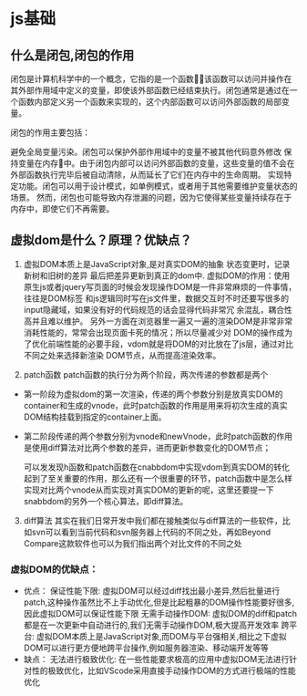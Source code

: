 # js基础

## 什么是闭包,闭包的作用
闭包是计算机科学中的一个概念，它指的是一个函数，该函数可以访问并操作在其外部作用域中定义的变量，即使该外部函数已经结束执行。闭包通常是通过在一个函数内部定义另一个函数来实现的，这个内部函数可以访问外部函数的局部变量。

闭包的作用主要包括：

避免全局变量污染。闭包可以保护外部作用域中的变量不被其他代码意外修改
保持变量在内存中。由于闭包内部可以访问外部函数的变量，这些变量的值不会在外部函数执行完毕后被自动清除，从而延长了它们在内存中的生命周期。
实现特定功能。闭包可以用于设计模式，如单例模式，或者用于其他需要维护变量状态的场景。
然而，闭包也可能导致内存泄漏的问题，因为它使得某些变量持续存在于内存中，即使它们不再需要。

## 虚拟dom是什么？原理？优缺点？

1. 虚拟DOM本质上是JavaScript对象,是对真实DOM的抽象 状态变更时，记录新树和旧树的差异
   最后把差异更新到真正的dom中.
   虚拟DOM的作用：使用原生js或者jquery写页面的时候会发现操作DOM是一件非常麻烦的一件事情，往往是DOM标签
   和js逻辑同时写在js文件里，数据交互时不时还要写很多的input隐藏域，如果没有好的代码规范的话会显得代码非常冗
   余混乱，耦合性高并且难以维护。
   另外一方面在浏览器里一遍又一遍的渲染DOM是非常非常消耗性能的，常常会出现页面卡死的情况；所以尽量减少对
   DOM的操作成为了优化前端性能的必要手段，vdom就是将DOM的对比放在了js层，通过对比不同之处来选择新渲染
   DOM节点，从而提高渲染效率。

2. patch函数
   patch函数的执行分为两个阶段，两次传递的参数都是两个

- 第一阶段为虚拟dom的第一次渲染，传递的两个参数分别是放真实DOM的container和生成的vnode，此时patch函数的作用是用来将初次生成的真实DOM结构挂载到指定的container上面。

- 第二阶段传递的两个参数分别为vnode和newVnode，此时patch函数的作用是使用diff算法对比两个参数的差异，进而更新参数变化的DOM节点；

  可以发发现h函数和patch函数在cnabbdom中实现vdom到真实DOM的转化起到了至关重要的作用，那么还有一个很重要的环节，patch函数中是怎么样实现对比两个vnode从而实现对真实DOM的更新的呢，这里还要提一下snabbdom的另外一个核心算法，即diff算法。

3. diff算法
其实在我们日常开发中我们都在接触类似与diff算法的一些软件，比如svn可以看到当前代码和svn服务器上代码的不同之处，再如Beyond Compare这款软件也可以为我们指出两个对比文件的不同之处

### 虚拟DOM的优缺点：

- 优点：
  保证性能下限: 虚拟DOM可以经过diff找出最小差异,然后批量进行patch,这种操作虽然比不上手动优化,但是比起粗暴的DOM操作性能要好很多,因此虚拟DOM可以保证性能下限
  无需手动操作DOM: 虚拟DOM的diff和patch都是在一次更新中自动进行的,我们无需手动操作DOM,极大提高开发效率
  跨平台: 虚拟DOM本质上是JavaScript对象,而DOM与平台强相关,相比之下虚拟DOM可以进行更方便地跨平台操作,例如服务器渲染、移动端开发等等
- 缺点：
  无法进行极致优化: 在一些性能要求极高的应用中虚拟DOM无法进行针对性的极致优化，比如VScode采用直接手动操作DOM的方式进行极端的性能优化